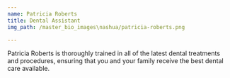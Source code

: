 ```yaml
---
name: Patricia Roberts
title: Dental Assistant
img_path: /master_bio_images\nashua/patricia-roberts.png

---
```

Patricia Roberts is thoroughly trained in all of the latest dental treatments and procedures, ensuring that you and your family receive the best dental care available.
